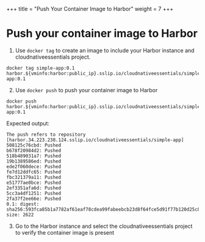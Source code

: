 +++
title = "Push Your Container Image to Harbor"
weight = 7
+++

# Push your container image to Harbor

1. Use `docker tag` to create an image to include your Harbor instance and cloudnativeessentials project.

```ctr:harbor
docker tag simple-app:0.1 harbor.${vminfo:harbor:public_ip}.sslip.io/cloudnativeessentials/simple-app:0.1
```
2. Use `docker push` to push your container image to Harbor

```ctr:harbor
docker push harbor.${vminfo:harbor:public_ip}.sslip.io/cloudnativeessentials/simple-app:0.1
```

Expected output:
```shell
The push refers to repository [harbor.34.223.238.124.sslip.io/cloudnativeessentials/simple-app]
508125c76cbd: Pushed 
b678f20984d2: Pushed 
518b489031a7: Pushed 
19b1389586ed: Pushed 
ede2f060dece: Pushed 
fe7d12ddfc65: Pushed 
fbc321379a11: Pushed 
e51777ae0bce: Pushed 
2ef3351afa6d: Pushed 
5cc3a4df1251: Pushed 
2fa37f2ee66e: Pushed 
0.1: digest: sha256:593fca85b1a7782af61eaf78cdea99fabeebcb23d8f64fce5d91f77b120d25c8 size: 2622
```

3. Go to the Harbor instance and select the cloudnativeessentials project to verify the container image is present

